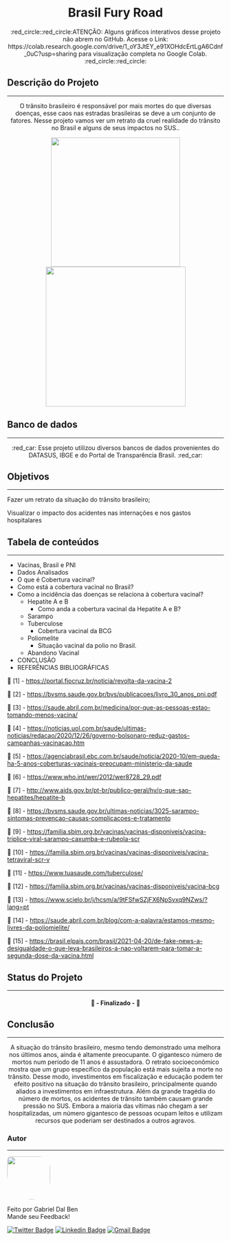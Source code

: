 <h1 align="center">Brasil Fury Road</h1>

<p align="center">:red_circle::red_circle:ATENÇÃO: Alguns gráficos interativos desse projeto não abrem no GitHub. Acesse o Link: https://colab.research.google.com/drive/1_oY3JtEY_e91XOHdcErtLgA6Cdnf_0uC?usp=sharing para visualização completa no Google Colab. :red_circle::red_circle:</p>


## Descrição do Projeto
---
<p align="center">O trânsito brasileiro é responsável por mais mortes do que diversas doenças, esse caos nas estradas brasileiras se deve a um conjunto de fatores. Nesse projeto vamos ver um retrato da cruel realidade do trânsito no Brasil e alguns de seus impactos no SUS..</p>

<p float="left">
  <p align="center">
  <img src="https://lh5.googleusercontent.com/cSMRQ0gd81ZKFJFC_e9r8k-hJ1DN1cCPoEOvEGd2KHWCQl_53tODIpVYnPPhrnBVlR6g7Yq2zoX8oS38kBLn1brcztGzf27xKUc6WnCPiigzHqJM-eYhQY9y9DqqODj1GEXtBOXm" width="300" /> 
  <img src="https://imagens.ebc.com.br/xW00ic0F3GfBP38EX1X51XyHzoc=/1170x700/smart/https://agenciabrasil.ebc.com.br/sites/default/files/thumbnails/image/mca_090120dsc_63675436.jpg?itok=yWT7WOva" width="325" />
</p>



## Banco de dados
---
<p align="center"> :red_car: Esse projeto utilizou diversos bancos de dados provenientes do DATASUS, IBGE e do Portal de Transparência Brasil. :red_car: </p>



## Objetivos
---
<p align="left"> Fazer um retrato da situação do trânsito brasileiro;

Visualizar o impacto dos acidentes nas internações e nos gastos hospitalares</p>

## Tabela de conteúdos
---
<!--ts-->
   * Vacinas, Brasil e PNI
   * Dados Analisados
   * O que é Cobertura vacinal?
   * Como está a cobertura vacinal no Brasil?
   * Como a incidência das doenças se relaciona à cobertura vacinal?
      * Hepatite A e B
        * Como anda a cobertura vacinal da Hepatite A e B?
      * Sarampo
      * Tuberculose
        * Cobertura vacinal da BCG
      * Poliomelite
        * Situação vacinal da polio no Brasil.
      * Abandono Vacinal
   * CONCLUSÃO
   * REFERÊNCIAS BIBLIOGRÁFICAS
   
:newspaper:  [1] - https://portal.fiocruz.br/noticia/revolta-da-vacina-2

:newspaper:  [2] - https://bvsms.saude.gov.br/bvs/publicacoes/livro_30_anos_pni.pdf

:newspaper:  [3] - https://saude.abril.com.br/medicina/por-que-as-pessoas-estao-tomando-menos-vacina/

:newspaper:  [4] - https://noticias.uol.com.br/saude/ultimas-noticias/redacao/2020/12/26/governo-bolsonaro-reduz-gastos-campanhas-vacinacao.htm

:newspaper:  [5] - https://agenciabrasil.ebc.com.br/saude/noticia/2020-10/em-queda-ha-5-anos-coberturas-vacinais-preocupam-ministerio-da-saude

:newspaper:  [6] - https://www.who.int/wer/2012/wer8728_29.pdf

:newspaper:  [7] - http://www.aids.gov.br/pt-br/publico-geral/hv/o-que-sao-hepatites/hepatite-b

:newspaper:  [8] - https://bvsms.saude.gov.br/ultimas-noticias/3025-sarampo-sintomas-prevencao-causas-complicacoes-e-tratamento

:newspaper:  [9] - https://familia.sbim.org.br/vacinas/vacinas-disponiveis/vacina-triplice-viral-sarampo-caxumba-e-rubeola-scr

:newspaper:  [10] - https://familia.sbim.org.br/vacinas/vacinas-disponiveis/vacina-tetraviral-scr-v

:newspaper:  [11] - https://www.tuasaude.com/tuberculose/

:newspaper:  [12] - https://familia.sbim.org.br/vacinas/vacinas-disponiveis/vacina-bcg

:newspaper:  [13] - https://www.scielo.br/j/hcsm/a/9tFSfwSZjFX6NpSvxq9NZws/?lang=pt

:newspaper:  [14] - https://saude.abril.com.br/blog/com-a-palavra/estamos-mesmo-livres-da-poliomielite/

:newspaper:  [15] - https://brasil.elpais.com/brasil/2021-04-20/de-fake-news-a-desigualdade-o-que-leva-brasileiros-a-nao-voltarem-para-tomar-a-segunda-dose-da-vacina.html

<!--te-->

## Status do Projeto
---
<h4 align="center"> 🚀  - Finalizado -  🚀 </h4>


## Conclusão
---

<p align="center">A situação do trânsito brasileiro, mesmo tendo demonstrado uma melhora nos últimos anos, ainda é altamente preocupante. O gigantesco número de mortos num período de 11 anos é assustadora. O retrato socioeconômico mostra que um grupo específico da população está mais sujeita a morte no trânsito. Desse modo, investimentos em fiscalização e educação podem ter efeito positivo na situação do trânsito brasileiro, principalmente quando aliados a investimentos em infraestrutura. Além da grande tragédia do número de mortos, os acidentes de trânsito também causam grande pressão no SUS. Embora a maioria das vítimas não chegam a ser hospitalizadas, um número gigantesco de pessoas ocupam leitos e utilizam recursos que poderiam ser destinados a outros agravos.</p>


### Autor
---

 <img style="border-radius:  10% 30% 50% 70%;" src="https://avatars3.githubusercontent.com/u/16099477?s=400&u=9c91a633df96d3a8907f7a12ba7e2dade0482c72&v=4" width="100px;" alt=""/>
 <br />
 
Feito por Gabriel Dal Ben
<br />
Mande seu Feedback!

[![Twitter Badge](https://img.shields.io/badge/-@gabriel_bd-1ca0f1?style=flat-square&labelColor=1ca0f1&logo=twitter&logoColor=white&link=https://twitter.com/gabriel_bd)](https://twitter.com/gabriel_bd) [![Linkedin Badge](https://img.shields.io/badge/-Gabriel-blue?style=flat-square&logo=Linkedin&logoColor=white&link=https://www.linkedin.com/in/gabrieldalben/)](www.linkedin.com/in/gabrieldalben/) 
[![Gmail Badge](https://img.shields.io/badge/-gbdalbem.26@gmail.com-c14438?style=flat-square&logo=Gmail&logoColor=white&link=mailto:gbdalbem.26@gmail.com)](mailto:gbdalbem.26@gmail.com)

